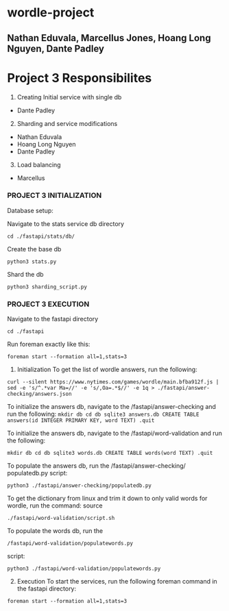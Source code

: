 # wordle-project
## Nathan Eduvala, Marcellus Jones, Hoang Long Nguyen, Dante Padley

# Project 3 Responsibilites
1. Creating Initial service with single db
- Dante Padley
2. Sharding and service modifications
- Nathan Eduvala
- Hoang Long Nguyen
- Dante Padley
3. Load balancing
- Marcellus

### PROJECT 3 INITIALIZATION

Database setup:

Navigate to the stats service db directory

`cd ./fastapi/stats/db/`

Create the base db

`python3 stats.py`

Shard the db

`python3 sharding_script.py`

### PROJECT 3 EXECUTION

Navigate to the fastapi directory

`cd ./fastapi`

Run foreman exactly like this:

`foreman start --formation all=1,stats=3`




1. Initialization
To get the list of wordle answers, run the following:

`curl --silent https://www.nytimes.com/games/wordle/main.bfba912f.js |
sed -e 's/^.*var Ma=//' -e 's/,Oa=.*$//' -e 1q > ./fastapi/answer-checking/answers.json`

To initialize the answers db, navigate to the /fastapi/answer-checking and run the following:
`mkdir db
cd db
sqlite3 answers.db
CREATE TABLE answers(id INTEGER PRIMARY KEY, word TEXT)
.quit`

To initialize the answers db, navigate to the /fastapi/word-validation and run the following:

`mkdir db
cd db
sqlite3 words.db
CREATE TABLE words(word TEXT)
.quit
`

To populate the answers db, run the /fastapi/answer-checking/
populatedb.py script:

`python3 ./fastapi/answer-checking/populatedb.py`

To get the dictionary from linux and trim it down to only valid words for wordle, run the command:
source 

`./fastapi/word-validation/script.sh`

To populate the words db, run the 

`/fastapi/word-validation/populatewords.py`

script:

`python3 ./fastapi/word-validation/populatewords.py`



2. Execution
To start the services, run the following foreman command in the fastapi directory:

`foreman start --formation all=1,stats=3`